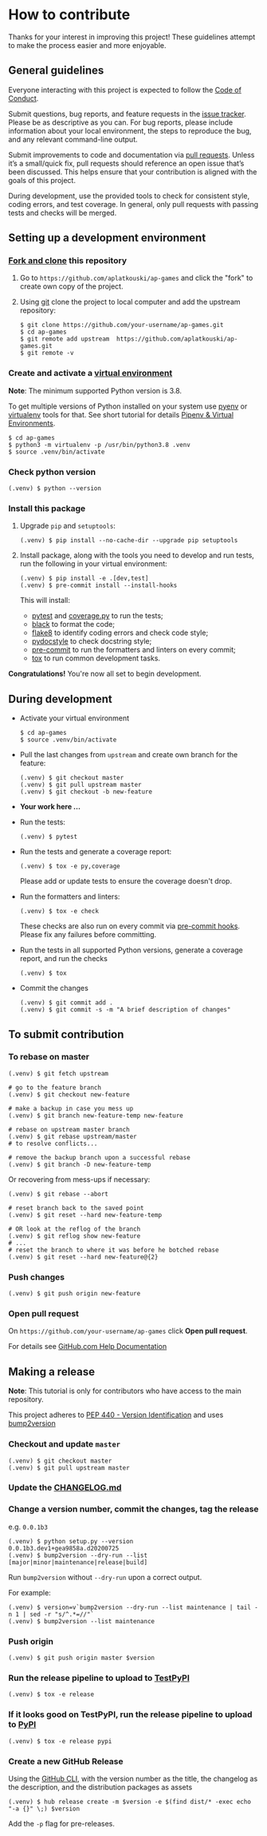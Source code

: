 # How to contribute

Thanks for your interest in improving this project!
These guidelines attempt to make the process easier and more enjoyable.

## General guidelines

Everyone interacting with this project is expected to follow the
[Code of Conduct][code of conduct].

Submit questions, bug reports, and feature requests in the [issue tracker][].
Please be as descriptive as you can. For bug reports, please include
information about your local environment, the steps to reproduce the bug,
and any relevant command-line output.

Submit improvements to code and documentation via [pull requests][].
Unless it’s a small/quick fix, pull requests should reference an open issue
that’s been discussed. This helps ensure that your contribution is aligned
with the goals of this project.

During development, use the provided tools to check for consistent style,
coding errors, and test coverage. In general, only pull requests with passing
tests and checks will be merged.

## Setting up a development environment

### [Fork and clone][github docs fork-a-repo] this repository

1. Go to ``https://github.com/aplatkouski/ap-games`` and click the "fork"
     to create own copy of the project.

2. Using [git][] clone the project to local computer and add the upstream
     repository:

   ```shell script
   $ git clone https://github.com/your-username/ap-games.git
   $ cd ap-games
   $ git remote add upstream  https://github.com/aplatkouski/ap-games.git
   $ git remote -v
   ```

### Create and activate a [virtual environment][]

**Note**: The minimum supported Python version is 3.8.

To get multiple versions of Python installed on your system use [pyenv][]
or [virtualenv][] tools for that. See short tutorial for details
[Pipenv & Virtual Environments][pipenv & virtual environments].

```shell script
$ cd ap-games
$ python3 -m virtualenv -p /usr/bin/python3.8 .venv
$ source .venv/bin/activate
```

### Check python version

```shell script
(.venv) $ python --version
```

### Install this package

1. Upgrade ``pip`` and ``setuptools``:

   ```shell script
   (.venv) $ pip install --no-cache-dir --upgrade pip setuptools
   ```

2. Install package, along with the tools you need to develop and run
     tests, run the following in your virtual environment:

   ```shell script
   (.venv) $ pip install -e .[dev,test]
   (.venv) $ pre-commit install --install-hooks
   ```

   This will install:

     - [pytest][] and [coverage.py][] to run the tests;
     - [black][] to format the code;
     - [flake8][] to identify coding errors and check code style;
     - [pydocstyle][] to check docstring style;
     - [pre-commit][] to run the formatters and linters on every commit;
     - [tox][] to run common development tasks.

**Congratulations!** You're now all set to begin development.

## During development

  - Activate your virtual environment

    ```shell script
    $ cd ap-games
    $ source .venv/bin/activate
    ```

  - Pull the last changes from ``upstream`` and create own
      branch for the feature:

    ```shell script
    (.venv) $ git checkout master
    (.venv) $ git pull upstream master
    (.venv) $ git checkout -b new-feature
    ```

  - **Your work here ...**

  - Run the tests:

    ```shell script
    (.venv) $ pytest
    ```

  - Run the tests and generate a coverage report:

    ```shell script
    (.venv) $ tox -e py,coverage
    ```

    Please add or update tests to ensure the coverage doesn't drop.

  - Run the formatters and linters:

    ```shell script
    (.venv) $ tox -e check
    ```

    These checks are also run on every commit via [pre-commit hooks][].
    Please fix any failures before committing.

  - Run the tests in all supported Python versions, generate a coverage
      report, and run the checks

    ```shell script
    (.venv) $ tox
    ```

  - Commit the changes

    ```shell script
    (.venv) $ git commit add .
    (.venv) $ git commit -s -m "A brief description of changes"
    ```

## To submit contribution

### To rebase on master

```shell script
(.venv) $ git fetch upstream

# go to the feature branch
(.venv) $ git checkout new-feature

# make a backup in case you mess up
(.venv) $ git branch new-feature-temp new-feature

# rebase on upstream master branch
(.venv) $ git rebase upstream/master
# to resolve conflicts...

# remove the backup branch upon a successful rebase
(.venv) $ git branch -D new-feature-temp
```

Or recovering from mess-ups if necessary:

```shell script
(.venv) $ git rebase --abort

# reset branch back to the saved point
(.venv) $ git reset --hard new-feature-temp

# OR look at the reflog of the branch
(.venv) $ git reflog show new-feature
# ...
# reset the branch to where it was before he botched rebase
(.venv) $ git reset --hard new-feature@{2}
```

### Push changes

```shell script
(.venv) $ git push origin new-feature
```

### Open pull request

On ``https://github.com/your-username/ap-games`` click
**Open pull request**.

For details see [GitHub.com Help Documentation][github.com help documentation]

## Making a release

**Note**: This tutorial is only for contributors who have access to the main
repository.

This project adheres to [PEP 440 - Version Identification][pep 440] and uses
[bump2version][]

### Checkout and update `master`

```shell script
(.venv) $ git checkout master
(.venv) $ git pull upstream master
```

### Update the [CHANGELOG.md][changelog]

### Change a version number, commit the changes, tag the release

e.g. ``0.0.1b3``

```shell script
(.venv) $ python setup.py --version
0.0.1b3.dev1+gea9858a.d20200725
(.venv) $ bump2version --dry-run --list [major|minor|maintenance|release|build]
```

Run ``bump2version`` without ``--dry-run`` upon a correct output.

For example:

```shell script
(.venv) $ version=v`bump2version --dry-run --list maintenance | tail -n 1 | sed -r "s/^.*=//"`
(.venv) $ bump2version --list maintenance
```

### Push origin

```shell script
(.venv) $ git push origin master $version
```

### Run the release pipeline to upload to [TestPyPI][testpypi]

```shell script
(.venv) $ tox -e release
```

### If it looks good on TestPyPI, run the release pipeline to upload to [PyPI][pypi]

```shell script
(.venv) $ tox -e release pypi
```

### Create a new GitHub Release

Using the [GitHub CLI][github cli], with the version number as the title,
the changelog as the description, and the distribution packages as assets

```shell script
(.venv) $ hub release create -m $version -e $(find dist/* -exec echo "-a {}" \;) $version
```

Add the ``-p`` flag for pre-releases.

[code of conduct]: https://github.com/aplatkouski/ap-games/blob/master/CODE_OF_CONDUCT.md
[issue tracker]: https://github.com/aplatkouski/ap-games/issues
[pull requests]: https://github.com/aplatkouski/ap-games/pulls
[github docs fork-a-repo]: https://docs.github.com/en/github/getting-started-with-github/fork-a-repo
[git]: https://git-scm.com/
[pyenv]: https://github.com/pyenv/pyenv
[virtualenv]: https://virtualenv.pypa.io/en/latest/
[pipenv & virtual environments]: https://docs.python-guide.org/dev/virtualenvs/
[virtual environment]: https://docs.python.org/3/library/venv.html
[pre-commit hooks]: ./.pre-commit-config.yaml
[pep 440]: https://www.python.org/dev/peps/pep-0440/
[github.com help documentation]: https://docs.github.com/en/github/collaborating-with-issues-and-pull-requests
[pytest]: https://docs.pytest.org/en/latest/
[coverage.py]: https://coverage.readthedocs.io/en/latest/
[black]: https://black.readthedocs.io/en/stable/
[flake8]: http://flake8.pycqa.org/en/latest/
[pydocstyle]: http://www.pydocstyle.org/en/latest/
[pre-commit]: https://pre-commit.com/
[tox]: https://tox.readthedocs.io/en/latest/
[changelog]: ./CHANGELOG.md
[testpypi]: https://test.pypi.org/project/ap-games/
[pypi]: https://pypi.org/project/ap-games/
[bump2version]: https://github.com/c4urself/bump2version
[github cli]: https://hub.github.com/
